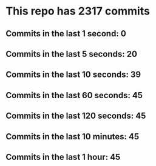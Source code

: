 # This repo has 2317 commits

## Commits in the last 1 second: 0
## Commits in the last 5 seconds: 20
## Commits in the last 10 seconds: 39
## Commits in the last 60 seconds: 45
## Commits in the last 120 seconds: 45
## Commits in the last 10 minutes: 45
## Commits in the last 1 hour: 45
